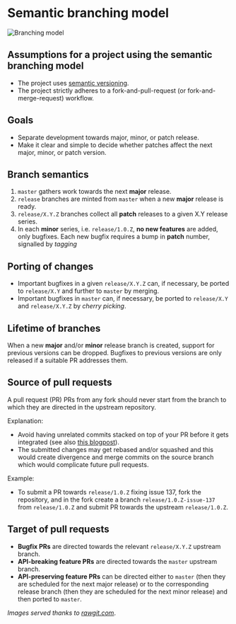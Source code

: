 # Semantic branching model

![Branching model](https://cdn.rawgit.com/dev-cafe/branching-model/54f2f2aa2cf7a0bece/images/branching_model.png)


## Assumptions for a project using the semantic branching model

* The project uses [semantic versioning](http://semver.org).
* The project strictly adheres to a fork-and-pull-request (or fork-and-merge-request) workflow.


## Goals

- Separate development towards major, minor, or patch release.
- Make it clear and simple to decide whether patches affect the next major, minor, or patch version.


## Branch semantics

1. `master` gathers work towards the next **major** release.
2. `release` branches are minted from `master` when a new **major** release is ready.
3. `release/X.Y.Z` branches collect all **patch** releases to a given X.Y
   release series.
4. In each **minor** series, i.e. `release/1.0.Z`, **no new features** are
   added, only bugfixes. Each new bugfix requires a bump in **patch** number,
   signalled by _tagging_


## Porting of changes

- Important bugfixes in a given `release/X.Y.Z` can, if necessary, be ported
  to `release/X.Y` and further to `master` by merging.
- Important bugfixes in `master` can, if necessary, be ported to `release/X.Y` and
  `release/X.Y.Z` by _cherry picking_.


## Lifetime of branches

When a new **major** and/or **minor** release branch is created,
support for previous versions can be
dropped. Bugfixes to previous versions are only released if a suitable PR
addresses them.


## Source of pull requests

A pull request (PR) PRs from any fork should never start from the branch to which they are
directed in the upstream repository.

Explanation:

- Avoid having unrelated commits stacked on top of your PR before it gets integrated
  (see also [this blogpost](http://blog.jasonmeridth.com/posts/do-not-issue-pull-requests-from-your-master-branch/)).
- The submitted changes may get rebased and/or squashed and this would create divergence and merge commits on the source branch
  which would complicate future pull requests.

Example:

- To submit a PR towards `release/1.0.Z` fixing issue 137,
  fork the repository, and in the fork
  create a branch `release/1.0.Z-issue-137` from `release/1.0.Z`
  and submit PR towards the upstream `release/1.0.Z`.


## Target of pull requests

- **Bugfix PRs** are directed towards the relevant `release/X.Y.Z` upstream branch.
- **API-breaking feature PRs** are directed towards the `master` upstream branch.
- **API-preserving feature PRs** can be directed either to `master` (then they are scheduled for the next major release)
  or to the corresponding release branch (then they are scheduled for the next minor release) and then ported to `master`.

_Images served thanks to [rawgit.com](https://rawgit.com)_.
